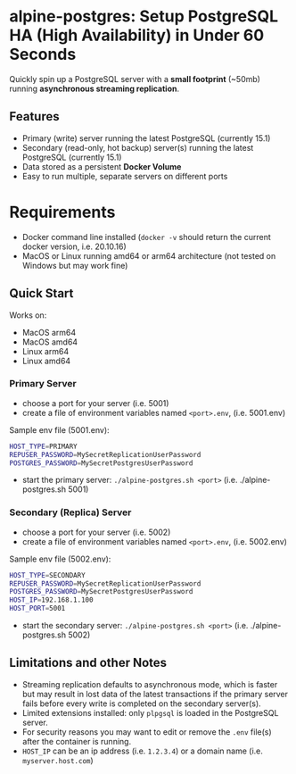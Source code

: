 # alpine-postgres: Setup PostgreSQL HA (High Availability) in Under 60 Seconds
Quickly spin up a PostgreSQL server with a **small footprint** (~50mb) running **asynchronous streaming replication**.

## Features
- Primary (write) server running the latest PostgreSQL (currently 15.1)
- Secondary (read-only, hot backup) server(s) running the latest PostgreSQL (currently 15.1)
- Data stored as a persistent **Docker Volume**
- Easy to run multiple, separate servers on different ports

# Requirements
- Docker command line installed (`docker -v` should return the current docker version, i.e. 20.10.16)
- MacOS or Linux running amd64 or arm64 architecture (not tested on Windows but may work fine)

## Quick Start
Works on:
- MacOS arm64
- MacOS amd64
- Linux arm64
- Linux amd64

### Primary Server
- choose a port for your server (i.e. 5001)
- create a file of environment variables named `<port>.env`, (i.e. 5001.env)

Sample env file (5001.env):
```sh
HOST_TYPE=PRIMARY
REPUSER_PASSWORD=MySecretReplicationUserPassword
POSTGRES_PASSWORD=MySecretPostgresUserPassword
```
- start the primary server: `./alpine-postgres.sh <port>` (i.e. ./alpine-postgres.sh 5001)

### Secondary (Replica) Server
- choose a port for your server (i.e. 5002)
- create a file of environment variables named `<port>.env`, (i.e. 5002.env)

Sample env file (5002.env):
```sh
HOST_TYPE=SECONDARY
REPUSER_PASSWORD=MySecretReplicationUserPassword
POSTGRES_PASSWORD=MySecretPostgresUserPassword
HOST_IP=192.168.1.100
HOST_PORT=5001
```
- start the secondary server: `./alpine-postgres.sh <port>` (i.e. ./alpine-postgres.sh 5002)

## Limitations and other Notes

- Streaming replication defaults to asynchronous mode, which is faster but may result in lost data of the latest transactions if the primary server fails before every write is completed on the secondary server(s).
- Limited extensions installed: only `plpgsql` is loaded in the PostgreSQL server.
- For security reasons you may want to edit or remove the `.env` file(s) after the container is running.
- `HOST_IP` can be an ip address (i.e. `1.2.3.4`) or a domain name (i.e. `myserver.host.com`)
